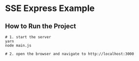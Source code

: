 # SSE Express Example

## How to Run the Project

```
# 1. start the server
yarn
node main.js

# 2. open the browser and navigate to http://localhost:3000
```
